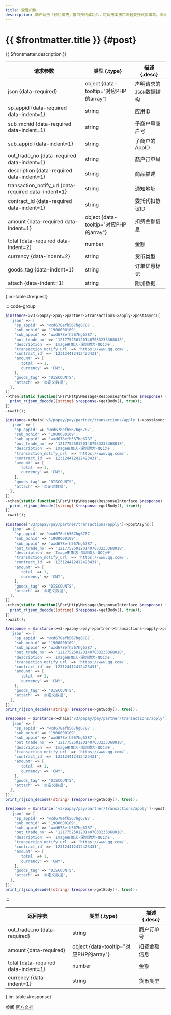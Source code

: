 ```yaml
---
title: 受理扣款
description: 商户调用「预约扣费」接口预约成功后，可调用本接口发起委托代扣扣款。系统受理扣款请求后，异步进行扣款，并通过商户指定的回调地址通知扣费结果。
---
```


# {{ $frontmatter.title }} {#post}

{{ $frontmatter.description }}

| 请求参数 | 类型 {.type} | 描述 {.desc}
| --- | --- | ---
| json {data-required} | object {data-tooltip="对应PHP的array"} | 声明请求的`JSON`数据结构
| sp_appid {data-required data-indent=1} | string | 应用ID
| sub_mchid {data-required data-indent=1} | string | 子商户号商户号
| sub_appid {data-indent=1} | string | 子商户的AppID
| out_trade_no {data-required data-indent=1} | string | 商户订单号
| description {data-required data-indent=1} | string | 商品描述
| transaction_notify_url {data-required data-indent=1} | string | 通知地址
| contract_id {data-required data-indent=1} | string | 委托代扣协议ID
| amount {data-required data-indent=1} | object {data-tooltip="对应PHP的array"} | 扣费金额信息
| total {data-required data-indent=2} | number | 金额
| currency {data-indent=2} | string | 货币类型
| goods_tag {data-indent=1} | string | 订单优惠标记
| attach {data-indent=1} | string | 附加数据

{.im-table #request}

::: code-group

```php [异步纯链式]
$instance->v3->papay->pay->partner->transactions->apply->postAsync([
  'json' => [
    'sp_appid' => 'wxd678efh567hg6787',
    'sub_mchid' => '1900000109',
    'sub_appid' => 'wxd678efh567hg6787',
    'out_trade_no' => '1217752501201407033233368018',
    'description' => 'Image形象店-深圳腾大-QQ公仔',
    'transaction_notify_url' => 'https://www.qq.com/',
    'contract_id' => '123124412412423431',
    'amount' => [
      'total' => 1,
      'currency' => 'CNY',
    ],
    'goods_tag' => 'DISCOUNTS',
    'attach' => '自定义数据',
  ],
])
->then(static function(\Psr\Http\Message\ResponseInterface $response) {
  print_r(json_decode((string) $response->getBody(), true));
})
->wait();
```

```php [异步声明式]
$instance->chain('v3/papay/pay/partner/transactions/apply')->postAsync([
  'json' => [
    'sp_appid' => 'wxd678efh567hg6787',
    'sub_mchid' => '1900000109',
    'sub_appid' => 'wxd678efh567hg6787',
    'out_trade_no' => '1217752501201407033233368018',
    'description' => 'Image形象店-深圳腾大-QQ公仔',
    'transaction_notify_url' => 'https://www.qq.com/',
    'contract_id' => '123124412412423431',
    'amount' => [
      'total' => 1,
      'currency' => 'CNY',
    ],
    'goods_tag' => 'DISCOUNTS',
    'attach' => '自定义数据',
  ],
])
->then(static function(\Psr\Http\Message\ResponseInterface $response) {
  print_r(json_decode((string) $response->getBody(), true));
})
->wait();
```

```php [异步属性式]
$instance['v3/papay/pay/partner/transactions/apply']->postAsync([
  'json' => [
    'sp_appid' => 'wxd678efh567hg6787',
    'sub_mchid' => '1900000109',
    'sub_appid' => 'wxd678efh567hg6787',
    'out_trade_no' => '1217752501201407033233368018',
    'description' => 'Image形象店-深圳腾大-QQ公仔',
    'transaction_notify_url' => 'https://www.qq.com/',
    'contract_id' => '123124412412423431',
    'amount' => [
      'total' => 1,
      'currency' => 'CNY',
    ],
    'goods_tag' => 'DISCOUNTS',
    'attach' => '自定义数据',
  ],
])
->then(static function(\Psr\Http\Message\ResponseInterface $response) {
  print_r(json_decode((string) $response->getBody(), true));
})
->wait();
```

```php [同步纯链式]
$response = $instance->v3->papay->pay->partner->transactions->apply->post([
  'json' => [
    'sp_appid' => 'wxd678efh567hg6787',
    'sub_mchid' => '1900000109',
    'sub_appid' => 'wxd678efh567hg6787',
    'out_trade_no' => '1217752501201407033233368018',
    'description' => 'Image形象店-深圳腾大-QQ公仔',
    'transaction_notify_url' => 'https://www.qq.com/',
    'contract_id' => '123124412412423431',
    'amount' => [
      'total' => 1,
      'currency' => 'CNY',
    ],
    'goods_tag' => 'DISCOUNTS',
    'attach' => '自定义数据',
  ],
]);
print_r(json_decode((string) $response->getBody(), true));
```

```php [同步声明式]
$response = $instance->chain('v3/papay/pay/partner/transactions/apply')->post([
  'json' => [
    'sp_appid' => 'wxd678efh567hg6787',
    'sub_mchid' => '1900000109',
    'sub_appid' => 'wxd678efh567hg6787',
    'out_trade_no' => '1217752501201407033233368018',
    'description' => 'Image形象店-深圳腾大-QQ公仔',
    'transaction_notify_url' => 'https://www.qq.com/',
    'contract_id' => '123124412412423431',
    'amount' => [
      'total' => 1,
      'currency' => 'CNY',
    ],
    'goods_tag' => 'DISCOUNTS',
    'attach' => '自定义数据',
  ],
]);
print_r(json_decode((string) $response->getBody(), true));
```

```php [同步属性式]
$response = $instance['v3/papay/pay/partner/transactions/apply']->post([
  'json' => [
    'sp_appid' => 'wxd678efh567hg6787',
    'sub_mchid' => '1900000109',
    'sub_appid' => 'wxd678efh567hg6787',
    'out_trade_no' => '1217752501201407033233368018',
    'description' => 'Image形象店-深圳腾大-QQ公仔',
    'transaction_notify_url' => 'https://www.qq.com/',
    'contract_id' => '123124412412423431',
    'amount' => [
      'total' => 1,
      'currency' => 'CNY',
    ],
    'goods_tag' => 'DISCOUNTS',
    'attach' => '自定义数据',
  ],
]);
print_r(json_decode((string) $response->getBody(), true));
```

:::

| 返回字典 | 类型 {.type} | 描述 {.desc}
| --- | --- | ---
| out_trade_no {data-required}| string | 商户订单号
| amount {data-required}| object {data-tooltip="对应PHP的array"} | 扣费金额信息
| total {data-required data-indent=1} | number | 金额
| currency {data-indent=1} | string | 货币类型

{.im-table #response}

参阅 [官方文档](https://pay.weixin.qq.com/docs/partner/apis/entrusted-payment/partner/partner-create-transaction.html)
